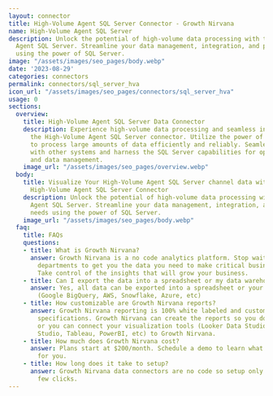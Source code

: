 ```yaml
---
layout: connector
title: High-Volume Agent SQL Server Connector - Growth Nirvana
name: High-Volume Agent SQL Server
description: Unlock the potential of high-volume data processing with the High-Volume
  Agent SQL Server. Streamline your data management, integration, and processing needs
  using the power of SQL Server.
image: "/assets/images/seo_pages/body.webp"
date: '2023-08-29'
categories: connectors
permalink: connectors/sql_server_hva
icon_url: "/assets/images/seo_pages/connectors/sql_server_hva"
usage: 0
sections:
  overview:
    title: High-Volume Agent SQL Server Data Connector
    description: Experience high-volume data processing and seamless integration with
      the High-Volume Agent SQL Server connector. Utilize the power of SQL Server
      to process large amounts of data efficiently and reliably. Seamlessly integrate
      with other systems and harness the SQL Server capabilities for optimized performance
      and data management.
    image_url: "/assets/images/seo_pages/overview.webp"
  body:
    title: Visualize Your High-Volume Agent SQL Server channel data with Growth Nirvana's
      High-Volume Agent SQL Server Connector
    description: Unlock the potential of high-volume data processing with the High-Volume
      Agent SQL Server. Streamline your data management, integration, and processing
      needs using the power of SQL Server.
    image_url: "/assets/images/seo_pages/body.webp"
  faq:
    title: FAQs
    questions:
    - title: What is Growth Nirvana?
      answer: Growth Nirvana is a no code analytics platform. Stop waiting for other
        departments to get you the data you need to make critical business decisions.
        Take control of the insights that will grow your business.
    - title: Can I export the data into a spreadsheet or my data warehouse?
      answer: Yes, all data can be exported into a spreadsheet or your data warehouse
        (Google BigQuery, AWS, Snowflake, Azure, etc)
    - title: How customizable are Growth Nirvana reports?
      answer: Growth Nirvana reporting is 100% white labeled and customized to your
        specifications. Growth Nirvana can create the reports so you don’t have to
        or you can connect your visualization tools (Looker Data Studio/Google Data
        Studio, Tableau, PowerBI, etc) to Growth Nirvana.
    - title: How much does Growth Nirvana cost?
      answer: Plans start at $200/month. Schedule a demo to learn what plan is best
        for you.
    - title: How long does it take to setup?
      answer: Growth Nirvana data connectors are no code so setup only requires a
        few clicks.
---
```

